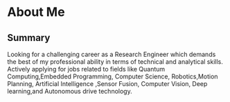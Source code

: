 # About Me
## Summary

Looking for a challenging career as a Research Engineer which demands the best of my professional ability in terms of technical and analytical skills. Actively applying for jobs related to fields like Quantum Computing,Embedded Programming, Computer Science, Robotics,Motion Planning, Artificial Intelligence ,Sensor Fusion, Computer Vision, Deep learning,and Autonomous drive technology. 
